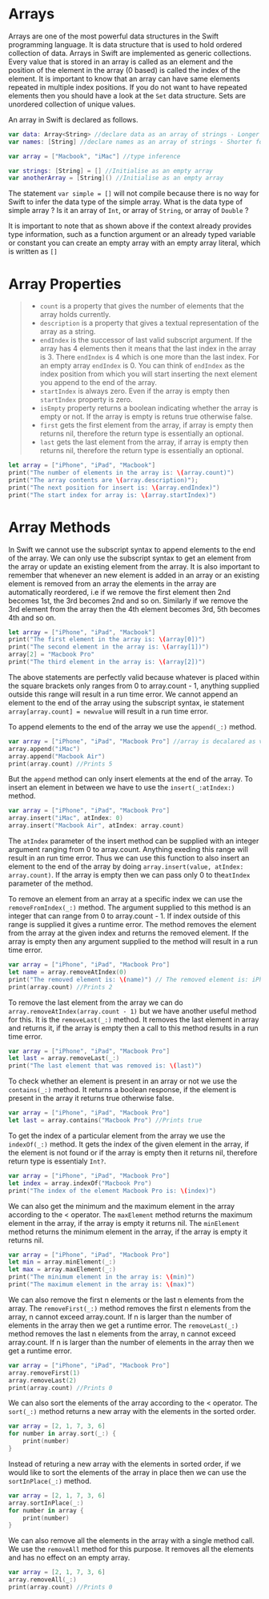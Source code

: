 # Arrays
Arrays are one of the most powerful data structures in the Swift programming language. It is data structure that is used to hold ordered collection of data. Arrays in Swift are implemented as generic collections. Every value that is stored in an array is called as an element and the position of the element in the array (0 based) is called the index of the element. It is important to know that an array can have same elements repeated in multiple index positions. If you do not want to have repeated elements then you should have a look at the `Set` data structure. Sets are unordered collection of unique values.

An array in Swift is declared as follows.
```swift
var data: Array<String> //declare data as an array of strings - Longer form of type annotation
var names: [String] //declare names as an array of strings - Shorter form of type annotation

var array = ["Macbook", "iMac"] //type inference

var strings: [String] = [] //Initialise as an empty array
var anotherArray = [String]() //Initialise as an empty array
```

The statement `var simple = []` will not compile because there is no way for Swift to infer the data type of the simple array. What is the data type of simple array ? Is it an array of `Int`, or array of `String`, or array of `Double` ?

It is important to note that as shown above if the context already provides type information, such as a function argument or an already typed variable or constant you can create an empty array with an empty array literal, which is written as `[]`

# Array Properties

> - `count` is a property that gives the number of elements that the array holds currently.
> - `description` is a property that gives a textual representation of the array as a string.
> - `endIndex` is the successor of last valid subscript argument. If the array has 4 elements then it means that the last index in the array is 3. There `endIndex` is 4 which is one more than the last index. For an empty array `endIndex` is 0. You can think of `endIndex` as the index position from which you will start inserting the next element you append to the end of the array.
> - `startIndex` is always zero. Even if the array is empty then `startIndex` property is zero.
> - `isEmpty` property returns a boolean indicating whether the array is empty or not. If the array is empty is retuns true otherwise false.
> - `first` gets the first element from the array, if array is empty then returns nil, therefore the return type is essentially an optional.
> - `last` gets the last element from the array, if array is empty then returns nil, therefore the return type is essentially an optional.

```swift
let array = ["iPhone", "iPad", "Macbook"]
print("The number of elements in the array is: \(array.count)")
print("The array contents are \(array.description)");
print("The next position for insert is: \(array.endIndex)")
print("The start index for array is: \(array.startIndex)")
```

# Array Methods
In Swift we cannot use the subscript syntax to append elements to the end of the array. We can only use the subscript syntax to get an element from the array or update an existing element from the array. It is also important to remember that whenever an new element is added in an array or an existing element is removed from an array the elements in the array are automatically reordered, i.e if we remove the first element then 2nd becomes 1st, the 3rd becomes 2nd and so on. Similarly if we remove the 3rd element from the array then the 4th element becomes 3rd, 5th becomes 4th and so on.

```swift
let array = ["iPhone", "iPad", "Macbook"]
print("The first element in the array is: \(array[0])")
print("The second element in the array is: \(array[1])")
array[2] = "Macbook Pro"
print("The third element in the array is: \(array[2])")
``` 
The above statements are perfectly valid because whatever is placed within the square brackets only ranges from 0 to array.count - 1, anything supplied outside this range will result in a run time error. We cannot append an element to the end of the array using the subscript syntax, ie statement `array[array.count] = newvalue` will result in a run time error.

To append elements to the end of the array we use the `append(_:)` method.
```swift
var array = ["iPhone", "iPad", "Macbook Pro"] //array is decalared as var to make it mutable
array.append("iMac")
array.append("Macbook Air")
print(array.count) //Prints 5
```

But the `append` method can only insert elements at the end of the array. To insert an element in between we have to use the `insert(_:atIndex:)` method.
```swift
var array = ["iPhone", "iPad", "Macbook Pro"]
array.insert("iMac", atIndex: 0)
array.insert("Macbook Air", atIndex: array.count)
```
The `atIndex` parameter of the insert method can be supplied with an integer argument ranging from 0 to array.count. Anything exeding this range will result in an run time error. Thus we can use this function to also insert an element to the end of the array by doing `array.insert(value, atIndex: array.count)`. If the array is empty then we can pass only 0 to the`atIndex` parameter of the method.

To remove an element from an array at a specific index we can use the `removeFromIndex(_:)` method.
The argument supplied to this method is an integer that can range from 0 to array.count - 1.
If index outside of this range is supplied it gives a runtime error. The method removes the element from the array at the given index and returns the removed element. If the array is empty then any argument supplied to the method will result in a run time error.

```swift
var array = ["iPhone", "iPad", "Macbook Pro"]
let name = array.removeAtIndex(0)
print("The removed element is: \(name)") // The removed element is: iPhone
print(array.count) //Prints 2
```

To remove the last element from the array we can do `array.removeAtIndex(array.count - 1)` but we have another useful method for this. It is the `removeLast(_:)` method. It removes the last element in array and returns it, if the array is empty then a call to this method results in a run time error.

```swift
var array = ["iPhone", "iPad", "Macbook Pro"]
let last = array.removeLast(_:)
print("The last element that was removed is: \(last)")
```

To check whether an element is present in an array or not we use the `contains(_:)` method. It returns a boolean response, if the element is present in the array it returns true otherwise false.

```swift
var array = ["iPhone", "iPad", "Macbook Pro"]
let last = array.contains("Macbook Pro") //Prints true
```

To get the index of a particular element from the array we use the `indexOf(_:)` method.
It gets the index of the given element in the array, if the element is not found or if the array is empty then it returns nil, therefore return type is essentialy `Int?`.
```swift
var array = ["iPhone", "iPad", "Macbook Pro"]
let index = array.indexOf("Macbook Pro")
print("The index of the element Macbook Pro is: \(index)")
```

We can also get the minimum and the maximum element in the array according to the < operator.
The `maxElement` method returns the maximum element in the array, if the array is empty it returns nil. The `minElement` method returns the minimum element in the array, if the array is empty it returns nil.
```swift
var array = ["iPhone", "iPad", "Macbook Pro"]
let min = array.minElement(_:)
let max = array.maxElement(_:)
print("The minimum element in the array is: \(min)")
print("The maximum element in the array is: \(max)")
```

We can also remove the first n elements or the last n elements from the array. The `removeFirst(_:)` method removes the first n elements from the array, n cannot exceed array.count. If n is larger
than the number of elements in the array then we get a runtime error. The `removeLast(_:)` method removes the last n elements from the array, n cannot exceed array.count. If n is larger
than the number of elements in the array then we get a runtime error.
```swift
var array = ["iPhone", "iPad", "Macbook Pro"]
array.removeFirst(1)
array.removeLast(2)
print(array.count) //Prints 0
```

We can also sort the elements of the array according to the < operator. The `sort(_:)` method returns a new array with the elements in the sorted order.
```swift
var array = [2, 1, 7, 3, 6]
for number in array.sort(_:) {
	print(number)
}
```

Instead of returing a new array with the elements in sorted order, if we would like to sort the elements of the array in place then we can use the `sortInPlace(_:)` method.
```swift
var array = [2, 1, 7, 3, 6]
array.sortInPlace(_:)
for number in array {
	print(number)
}
```

We can also remove all the elements in the array with a single method call. We use the `removeAll` method for this purpose. It removes all the elements and has no effect on an empty array.
```swift
var array = [2, 1, 7, 3, 6]
array.removeAll(_:)
print(array.count) //Prints 0
```
